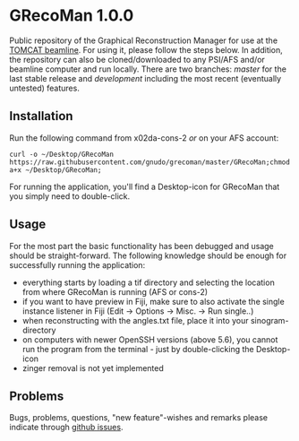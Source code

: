 GRecoMan 1.0.0
========

Public repository of the Graphical Reconstruction Manager for use at the [TOMCAT beamline](http://www.psi.ch/sls/tomcat/). For using it, please follow the steps below. In addition, the repository can also be cloned/downloaded to any PSI/AFS and/or beamline computer and run locally. There are two branches: *master* for the last stable release and *development* including the most recent (eventually untested) features.

## Installation
Run the following command from x02da-cons-2 *or* on your AFS account:

```
curl -o ~/Desktop/GRecoMan https://raw.githubusercontent.com/gnudo/grecoman/master/GRecoMan;chmod a+x ~/Desktop/GRecoMan;
```

For running the application, you'll find a Desktop-icon for GRecoMan that you simply need to double-click.

## Usage

For the most part the basic functionality has been debugged and usage should be straight-forward. The following knowledge should be enough for successfully running the application:

* everything starts by loading a tif directory and selecting the location from where GRecoMan is running (AFS or cons-2)
* if you want to have preview in Fiji, make sure to also activate the single instance listener in Fiji (Edit -> Options -> Misc. -> Run single..)
* when reconstructing with the angles.txt file, place it into your sinogram-directory
* on computers with newer OpenSSH versions (above 5.6), you cannot run the program from the terminal - just by double-clicking the Desktop-icon
* zinger removal is not yet implemented

## Problems

Bugs, problems, questions, "new feature"-wishes and remarks please indicate through [github issues](https://github.com/gnudo/grecoman/issues).
